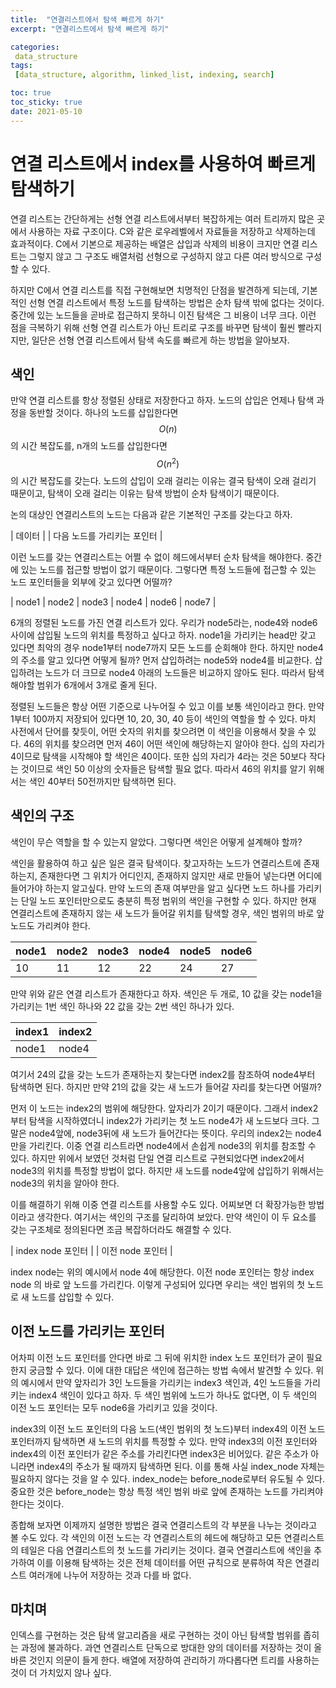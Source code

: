```yaml
---
title:  "연결리스트에서 탐색 빠르게 하기"
excerpt: "연결리스트에서 탐색 빠르게 하기"

categories:
 data_structure
tags:
 [data_structure, algorithm, linked_list, indexing, search]

toc: true
toc_sticky: true
date: 2021-05-10
---
```


# 연결 리스트에서 index를 사용하여 빠르게 탐색하기

연결 리스트는 간단하게는 선형 연결 리스트에서부터 복잡하게는 여러 트리까지 많은 곳에서 사용하는 자료 구조이다. C와 같은 로우레벨에서 자료들을 저장하고 삭제하는데 효과적이다. C에서 기본으로 제공하는 배열은 삽입과 삭제의 비용이 크지만 연결 리스트는 그렇지 않고 그 구조도 배열처럼 선형으로 구성하지 않고 다른 여러 방식으로 구성할 수 있다. 

하지만 C에서 연결 리스트를 직접 구현해보면 치명적인 단점을 발견하게 되는데, 기본적인 선형 연결 리스트에서 특정 노드를 탐색하는 방법은 순차 탐색 밖에 없다는 것이다. 중간에 있는 노드들을 곧바로 접근하지 못하니 이진 탐색은 그 비용이 너무 크다. 이런 점을 극복하기 위해 선형 연결 리스트가 아닌 트리로 구조를 바꾸면 탐색이 훨씬 빨라지지만, 일단은 선형 연결 리스트에서 탐색 속도를 빠르게 하는 방법을 알아보자. 

## 색인

만약 연결 리스트를 항상 정렬된 상태로 저장한다고 하자. 노드의 삽입은 언제나 탐색 과정을 동반할 것이다. 하나의 노드를 삽입한다면 $$O(n)$$의 시간 복잡도를, n개의 노드를 삽입한다면 $$O(n^2)$$의 시간 복잡도를 갖는다. 노드의 삽입이 오래 걸리는 이유는 결국 탐색이 오래 걸리기 때문이고, 탐색이 오래 걸리는 이유는 탐색 방법이 순차 탐색이기 때문이다. 

논의 대상인 연결리스트의 노드는 다음과 같은 기본적인 구조를 갖는다고 하자. 

|           데이터            |
| 다음 노드를 가리키는 포인터 |

이런 노드를 갖는 연결리스트는 어쩔 수 없이 헤드에서부터 순차 탐색을 해야한다. 중간에 있는 노드를 접근할 방법이 없기 때문이다. 그렇다면 특정 노드들에 접근할 수 있는 노드 포인터들을 외부에 갖고 있다면 어떨까?

| node1 | node2 | node3 | node4 | node6 | node7 |

6개의 정렬된 노드를 가진 연결 리스트가 있다. 우리가 node5라는, node4와 node6 사이에 삽입될 노드의 위치를 특정하고 싶다고 하자. node1을 가리키는 head만 갖고 있다면 최악의 경우 node1부터 node7까지 모든 노드를 순회해야 한다. 하지만 node4의 주소를 알고 있다면 어떻게 될까? 먼저 삽입하려는 node5와 node4를 비교한다. 삽입하려는 노드가 더 크므로 node4 아래의 노드들은 비교하지 않아도 된다. 따라서 탐색해야할 범위가 6개에서 3개로 줄게 된다. 

정렬된 노드들은 항상 어떤 기준으로 나누어질 수 있고 이를 보통 색인이라고 한다. 만약 1부터 100까지 저장되어 있다면 10, 20, 30, 40 등이 색인의 역할을 할 수 있다. 마치 사전에서 단어를 찾듯이, 어떤 숫자의 위치를 찾으려면 이 색인을 이용해서 찾을 수 있다. 46의 위치를 찾으려면 먼저 46이 어떤 색인에 해당하는지 알아야 한다. 십의 자리가 4이므로 탐색을 시작해야 할 색인은 40이다. 또한 십의 자리가 4라는 것은 50보다 작다는 것이므로 색인 50 이상의 숫자들은 탐색할 필요 없다. 따라서 46의 위치를 알기 위해서는 색인 40부터 50전까지만 탐색하면 된다. 

## 색인의 구조

색인이 무슨 역할을 할 수 있는지 알았다. 그렇다면 색인은 어떻게 설계해야 할까?

색인을 활용하여 하고 싶은 일은 결국 탐색이다. 찾고자하는 노드가 연결리스트에 존재하는지, 존재한다면 그 위치가 어디인지, 존재하지 않지만 새로 만들어 넣는다면 어디에 들어가야 하는지 알고싶다. 만약 노드의 존재 여부만을 알고 싶다면 노드 하나를 가리키는 단일 노드 포인터만으로도 충분히 특정 범위의 색인을 구현할 수 있다. 하지만 현재 연결리스트에 존재하지 않는 새 노드가 들어갈 위치를 탐색할 경우, 색인 범위의 바로 앞 노드도 가리켜야 한다. 

| node1 | node2 | node3 | node4 | node5 | node6 |
| ----- | ----- | ----- | ----- | ----- | ----- |
| 10    | 11    | 12    | 22    | 24    | 27    |

만약 위와 같은 연결 리스트가 존재한다고 하자. 색인은 두 개로, 10 값을 갖는 node1을 가리키는 1번 색인 하나와 22 값을 갖는 2번 색인 하나가 있다. 

| index1 | index2 |
| ------ | ------ |
| node1  | node4  |

여기서 24의 값을 갖는 노드가 존재하는지 찾는다면 index2를 참조하여 node4부터 탐색하면 된다. 하지만 만약 21의 값을 갖는 새 노드가 들어갈 자리를 찾는다면 어떨까?

먼저 이 노드는 index2의 범위에 해당한다. 앞자리가 2이기 때문이다. 그래서 index2부터 탐색을 시작하였더니 index2가 가리키는 첫 노드 node4가 새 노드보다 크다. 그 말은 node4앞에, node3뒤에 새 노드가 들어간다는 뜻이다. 우리의 index2는 node4만을 가리킨다. 이중 연결 리스트라면 node4에서 손쉽게 node3의 위치를 참조할 수 있다. 하지만 위에서 보였던 것처럼 단일 연결 리스트로 구현되었다면 index2에서 node3의 위치를 특정할 방법이 없다. 하지만 새 노드를 node4앞에 삽입하기 위해서는 node3의 위치을 알아야 한다. 

이를 해결하기 위해 이중 연결 리스트를 사용할 수도 있다. 어찌보면 더 확장가능한 방법이라고 생각한다. 여기서는 색인의 구조를 달리하여 보았다. 만약 색인이 이 두 요소를 갖는 구조체로 정의된다면 조금 복잡하더라도 해결할 수 있다. 

| index node 포인터 | 
| 이전 node 포인터 |

index node는 위의 예시에서 node 4에 해당한다. 이전 node 포인터는 항상 index node 의 바로 앞 노드를 가리킨다. 이렇게 구성되어 있다면 우리는 색인 범위의 첫 노드로 새 노드를 삽입할 수 있다. 

## 이전 노드를 가리키는 포인터

어차피 이전 노드 포인터를 안다면 바로 그 뒤에 위치한 index 노드 포인터가 굳이 필요한지 궁금할 수 있다. 이에 대한 대답은 색인에 접근하는 방법 속에서 발견할 수 있다. 위의 예시에서 만약 앞자리가 3인 노드들을 가리키는 index3 색인과, 4인 노드들을 가리키는 index4 색인이 있다고 하자. 두 색인 범위에 노드가 하나도 없다면, 이 두 색인의 이전 노드 포인터는 모두 node6을 가리키고 있을 것이다. 

index3의 이전 노드 포인터의 다음 노드(색인 범위의 첫 노드)부터 index4의 이전 노드 포인터까지 탐색하면 새 노드의 위치를 특정할 수 있다. 만약 index3의 이전 포인터와 index4의 이전 포인터가 같은 주소를 가리킨다면 index3은 비어있다. 같은 주소가 아니라면 index4의 주소가 될 때까지 탐색하면 된다. 이를 통해 사실 index_node 자체는 필요하지 않다는 것을 알 수 있다. index_node는 before_node로부터 유도될 수 있다. 중요한 것은 before_node는 항상 특정 색인 범위 바로 앞에 존재하는 노드를 가리켜야 한다는 것이다. 

종합해 보자면 이제까지 설명한 방법은 결국 연결리스트의 각 부분을 나누는 것이라고 볼 수도 있다. 각 색인의 이전 노드는 각 연결리스트의 헤드에 해당하고 모든 연결리스트의 테일은 다음 연결리스트의 첫 노드를 가리키는 것이다. 결국 연결리스트에 색인을 추가하여 이를 이용해 탐색하는 것은 전체 데이터를 어떤 규칙으로 분류하여 작은 연결리스트 여러개에 나누어 저장하는 것과 다를 바 없다. 

## 마치며 

인덱스를 구현하는 것은 탐색 알고리즘을 새로 구현하는 것이 아닌 탐색할 범위를 좁히는 과정에 불과하다. 과연 연결리스트 단독으로 방대한 양의 데이터를 저장하는 것이 올바른 것인지 의문이 들게 한다. 배열에 저장하여 관리하기 까다롭다면 트리를 사용하는 것이 더 가치있지 않나 싶다. 